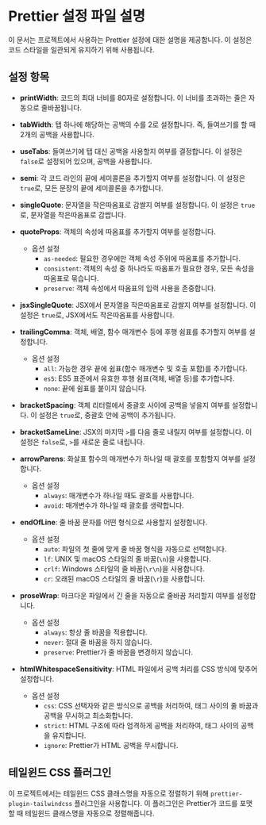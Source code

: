 # Prettier 설정 파일 설명

이 문서는 프로젝트에서 사용하는 Prettier 설정에 대한 설명을 제공합니다. 이 설정은 코드 스타일을 일관되게 유지하기 위해 사용됩니다.

## 설정 항목

- **printWidth**: 코드의 최대 너비를 80자로 설정합니다. 이 너비를 초과하는 줄은 자동으로 줄바꿈됩니다.

- **tabWidth**: 탭 하나에 해당하는 공백의 수를 2로 설정합니다. 즉, 들여쓰기를 할 때 2개의 공백을 사용합니다.

- **useTabs**: 들여쓰기에 탭 대신 공백을 사용할지 여부를 결정합니다. 이 설정은 `false`로 설정되어 있으며, 공백을 사용합니다.

- **semi**: 각 코드 라인의 끝에 세미콜론을 추가할지 여부를 설정합니다. 이 설정은 `true`로, 모든 문장의 끝에 세미콜론을 추가합니다.

- **singleQuote**: 문자열을 작은따옴표로 감쌀지 여부를 설정합니다. 이 설정은 `true`로, 문자열을 작은따옴표로 감쌉니다.

- **quoteProps**: 객체의 속성에 따옴표를 추가할지 여부를 설정합니다.

  - 옵션 설정
    - `as-needed`: 필요한 경우에만 객체 속성 주위에 따옴표를 추가합니다.
    - `consistent`: 객체의 속성 중 하나라도 따옴표가 필요한 경우, 모든 속성을 따옴표로 묶습니다.
    - `preserve`: 객체 속성에서 따옴표의 입력 사용을 존중합니다.

- **jsxSingleQuote**: JSX에서 문자열을 작은따옴표로 감쌀지 여부를 설정합니다. 이 설정은 `true`로, JSX에서도 작은따옴표를 사용합니다.

- **trailingComma**: 객체, 배열, 함수 매개변수 등에 후행 쉼표를 추가할지 여부를 설정합니다.

  - 옵션 설정
    - `all`: 가능한 경우 끝에 쉼표(함수 매개변수 및 호출 포함)를 추가합니다.
    - `es5`: ES5 표준에서 유효한 후행 쉼표(객체, 배열 등)를 추가합니다.
    - `none`: 끝에 쉼표를 붙이지 않습니다.

- **bracketSpacing**: 객체 리터럴에서 중괄호 사이에 공백을 넣을지 여부를 설정합니다. 이 설정은 `true`로, 중괄호 안에 공백이 추가됩니다.

- **bracketSameLine**: JSX의 마지막 `>`를 다음 줄로 내릴지 여부를 설정합니다. 이 설정은 `false`로, `>`를 새로운 줄로 내립니다.

- **arrowParens**: 화살표 함수의 매개변수가 하나일 때 괄호를 포함할지 여부를 설정합니다.

  - 옵션 설정
    - `always`: 매개변수가 하나일 때도 괄호를 사용합니다.
    - `avoid`: 매개변수가 하나일 때 괄호를 생략합니다.

- **endOfLine**: 줄 바꿈 문자를 어떤 형식으로 사용할지 설정합니다.

  - 옵션 설정
    - `auto`: 파일의 첫 줄에 맞게 줄 바꿈 형식을 자동으로 선택합니다.
    - `lf`: UNIX 및 macOS 스타일의 줄 바꿈(`\n`)을 사용합니다.
    - `crlf`: Windows 스타일의 줄 바꿈(`\r\n`)을 사용합니다.
    - `cr`: 오래된 macOS 스타일의 줄 바꿈(`\r`)을 사용합니다.

- **proseWrap**: 마크다운 파일에서 긴 줄을 자동으로 줄바꿈 처리할지 여부를 설정합니다.

  - 옵션 설정
    - `always`: 항상 줄 바꿈을 적용합니다.
    - `never`: 절대 줄 바꿈을 하지 않습니다.
    - `preserve`: Prettier가 줄 바꿈을 변경하지 않습니다.

- **htmlWhitespaceSensitivity**: HTML 파일에서 공백 처리를 CSS 방식에 맞추어 설정합니다.
  - 옵션 설정
    - `css`: CSS 선택자와 같은 방식으로 공백을 처리하여, 태그 사이의 줄 바꿈과 공백을 무시하고 최소화합니다.
    - `strict`: HTML 구조에 따라 엄격하게 공백을 처리하여, 태그 사이의 공백을 유지합니다.
    - `ignore`: Prettier가 HTML 공백을 무시합니다.

## 테일윈드 CSS 플러그인

이 프로젝트에서는 테일윈드 CSS 클래스명을 자동으로 정렬하기 위해 `prettier-plugin-tailwindcss` 플러그인을 사용합니다. 이 플러그인은 Prettier가 코드를 포맷할 때 테일윈드 클래스명을 자동으로 정렬해줍니다.
